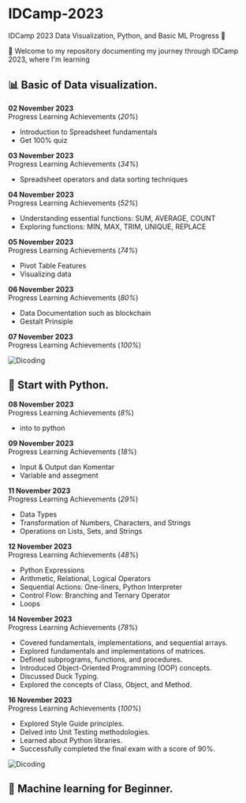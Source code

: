 # IDCamp-2023
IDCamp 2023 Data Visualization, Python, and Basic ML Progress 🚀<br>

👋 Welcome to my repository documenting my journey through IDCamp 2023, where I'm learning<br>
## 📊 Basic of Data visualization.
**02 November 2023**<br>
Progress Learning Achievements (*20%*) 
- Introduction to Spreadsheet fundamentals
- Get 100% quiz 

**03 November 2023**<br>
Progress Learning Achievements (*34%*) 
- Spreadsheet operators and data sorting techniques

**04 November 2023**<br>
Progress Learning Achievements (*52%*) 
- Understanding essential functions: SUM, AVERAGE, COUNT
- Exploring functions: MIN, MAX, TRIM, UNIQUE, REPLACE

**05 November 2023**<br>
Progress Learning Achievements (*74%*)
- Pivot Table Features
- Visualizing data

**06 November 2023**<br>
Progress Learning Achievements (*80%*)
- Data Documentation such as blockchain
- Gestalt Prinsiple

**07 November 2023**<br>
Progress Learning Achievements (*100%*)

![Dicoding](https://github.com/Sandirsln/IDCamp-2023/assets/91171126/6ea7ed9f-1da7-4f68-ae3f-32a7cd4f9379)

## 🐍 Start with Python.
**08 November 2023**<br>
Progress Learning Achievements (*8%*)
- into to python
  
**09 November 2023**<br>
Progress Learning Achievements (*18%*)
- Input & Output dan Komentar
- Variable and assegment

**11 November 2023**<br>
Progress Learning Achievements (*29%*)
- Data Types
- Transformation of Numbers, Characters, and Strings
- Operations on Lists, Sets, and Strings

**12 November 2023**<br>
Progress Learning Achievements (*48%*)
- Python Expressions
- Arithmetic, Relational, Logical Operators
- Sequential Actions: One-liners, Python Interpreter
- Control Flow: Branching and Ternary Operator
- Loops

**14 November 2023**<br>
Progress Learning Achievements (*78%*)
- Covered fundamentals, implementations, and sequential arrays.
- Explored fundamentals and implementations of matrices.
- Defined subprograms, functions, and procedures.
- Introduced Object-Oriented Programming (OOP) concepts.
- Discussed Duck Typing.
- Explored the concepts of Class, Object, and Method.
  
**16 November 2023**<br>
Progress Learning Achievements (*100%*)
- Explored Style Guide principles.
- Delved into Unit Testing methodologies.
- Learned about Python libraries.
- Successfully completed the final exam with a score of 90%.

![Dicoding](https://github.com/Sandirsln/IDCamp-2023/assets/91171126/0b362ef6-9fa1-4d77-b373-e61bd00a8a36)

## 🤖 Machine learning for Beginner.
